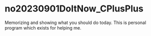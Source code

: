 # no20230901DoItNow_CPlusPlus
Memorizing and showing what you should do today. This is personal program which exists for helping me.
